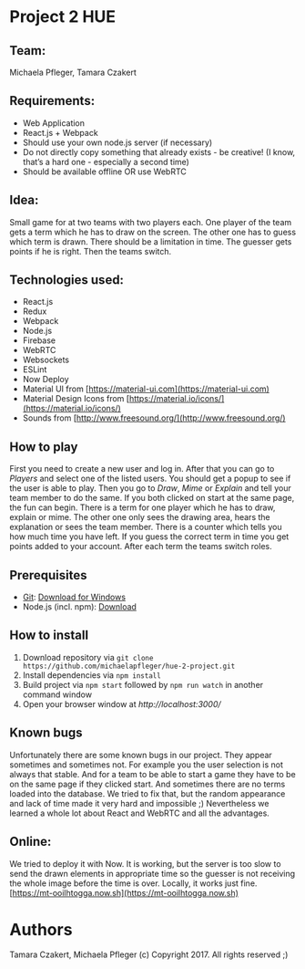 # Project 2 HUE

## Team:
Michaela Pfleger, Tamara Czakert

## Requirements: 
- Web Application
- React.js + Webpack
- Should use your own node.js server (if necessary)
- Do not directly copy something that already exists - be creative! (I know, that’s a hard one - especially a second time)
- Should be available offline OR use WebRTC

## Idea:
Small game for at two teams with two players each. One player of the team gets a term which he has to draw on the screen. The other one has to guess which term is drawn. There should be a limitation in time. The guesser gets points if he is right. Then the teams switch.


## Technologies used:
* React.js
* Redux 
* Webpack
* Node.js
* Firebase
* WebRTC
* Websockets
* ESLint
* Now Deploy
* Material UI from [https://material-ui.com](https://material-ui.com) 
* Material Design Icons from [https://material.io/icons/](https://material.io/icons/)
* Sounds from [http://www.freesound.org/](http://www.freesound.org/)

## How to play
First you need to create a new user and log in. After that you can go to _Players_ and select one of the listed users. You should get a popup to see if the user is able to play. Then you go to _Draw_, _Mime_ or _Explain_ and tell your team member to do the same. If you both clicked on start at the same page, the fun can begin. There is a term for one player which he has to draw, explain or mime. The other one only sees the drawing area, hears the explanation or sees the team member. 
There is a counter which tells you how much time you have left. If you guess the correct term in time you get points added to your account. After each term the teams switch roles. 


## Prerequisites
* [Git](http://git-scm.org): [Download for Windows](https://git-for-windows.github.io)
* Node.js (incl. npm): [Download](http://nodejs.org) 
## How to install
1. Download repository via `git clone https://github.com/michaelapfleger/hue-2-project.git`
2. Install dependencies via `npm install`
3. Build project via `npm start` followed by `npm run watch` in another command window
5. Open your browser window at *http://localhost:3000/*

## Known bugs
Unfortunately there are some known bugs in our project. They appear sometimes and sometimes not. For example you the user selection is not always that stable. And for a team to be able to start a game they have to be on the same page if they clicked start. And sometimes there are no terms loaded into the database. 
We tried to fix that, but the random appearance and lack of time made it very hard and impossible ;) Nevertheless we learned a whole lot about React and WebRTC and all the advantages.

## Online: 
We tried to deploy it with Now. It is working, but the server is too slow to send the drawn elements in appropriate time so the guesser is not receiving the whole image before the time is over. Locally, it works just fine.
</br>[https://mt-ooilhtogga.now.sh](https://mt-ooilhtogga.now.sh)


# Authors
Tamara Czakert, Michaela Pfleger
(c) Copyright 2017. All rights reserved ;)